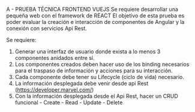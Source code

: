 A - PRUEBA TÉCNICA FRONTEND VUEJS
Se requiere desarrollar una pequeña web con el framework de REACT
El objetivo de esta prueba es poder evaluar la creación e interacción de componentes de Angular y la conexión con servicios Api Rest.

Se requiere:
1.  Generar una interfaz de usuario donde exista a lo menos 3 componentes anidados entre sí.
2.  Los componentes creados deben hacer uso de los binding necesarios para el traspaso de información y acciones para su interacción.
3.  Cada componente debe tener su Lifecycle (ciclo de vida) necesario.
4.  La información desplegada debe venir desde api Rest (https://developer.marvel.com/)
5.  Con la información desplegada desde el Api Rest, hacer un CRUD funcional
		- Create
		- Read
		- Update
		- Delete